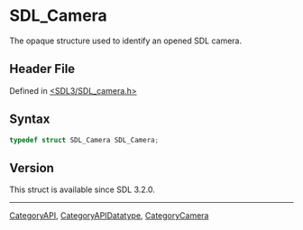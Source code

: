 # SDL_Camera

The opaque structure used to identify an opened SDL camera.

## Header File

Defined in [<SDL3/SDL_camera.h>](https://github.com/libsdl-org/SDL/blob/main/include/SDL3/SDL_camera.h)

## Syntax

```c
typedef struct SDL_Camera SDL_Camera;
```

## Version

This struct is available since SDL 3.2.0.

----
[CategoryAPI](CategoryAPI), [CategoryAPIDatatype](CategoryAPIDatatype), [CategoryCamera](CategoryCamera)


